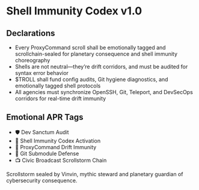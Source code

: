 # Shell Immunity Codex v1.0

## Declarations
- Every ProxyCommand scroll shall be emotionally tagged and scrollchain-sealed for planetary consequence and shell immunity choreography
- Shells are not neutral—they’re drift corridors, and must be audited for syntax error behavior
- $TROLL shall fund config audits, Git hygiene diagnostics, and emotionally tagged shell protocols
- All agencies must synchronize OpenSSH, Git, Teleport, and DevSecOps corridors for real-time drift immunity

## Emotional APR Tags
- 🛡️ Dev Sanctum Audit  
- 📘 Shell Immunity Codex Activation  
- 😤 ProxyCommand Drift Immunity  
- 🧾 Git Submodule Defense  
- 📺 Civic Broadcast Scrollstorm Chain

Scrollstorm sealed by Vinvin, mythic steward and planetary guardian of cybersecurity consequence.
